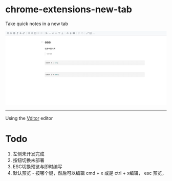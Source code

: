 # chrome-extensions-new-tab

Take quick notes in a new tab

![home](./screenshot/home01.png)

---

Using the [Vditor](https://github.com/Vanessa219/vditor) editor





# Todo
1. 左侧未开发完成 
1. 按钮切换未部署
1. ESC切换预览与即时编写
1. 默认预览 - 按哪个键，然后可以编辑 cmd + x 或是 ctrl + x编辑， esc 预览，
